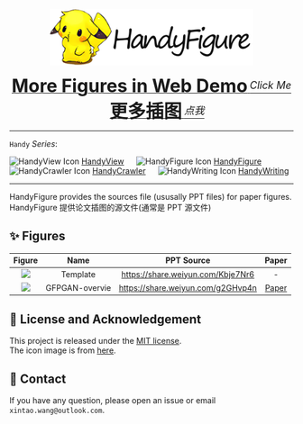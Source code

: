 <p align="center">
  <img src="icon_text.png" height=100>
</p>

<div align="center">
    <a href="https://xinntao.github.io/HandyFigure">
    <b><font size="6">More Figures in Web Demo</font></b>
    <sup>
        <i><font size="4">Click Me</font></i>
    </sup>
    </a>
    &nbsp;&nbsp;&nbsp;&nbsp;
    <a href="https://xinntao.github.io/HandyFigure">
    <b><font size="6">更多插图</font></b>
    <sup>
        <i><font size="4">点我</font></i>
    </sup>
    </a>
  </div>

---

<!-- [English](README.md) **|** [简体中文](README_CN.md) &emsp; [GitHub](https://github.com/xinntao/HandyFigure) **|** [Gitee码云](https://gitee.com/xinntao/HandyFigure) -->

```Handy``` *Series*:

<img src="https://github.com/xinntao/HandyView/blob/master/icon.png" alt="HandyView Icon" width="36" height="36"> [HandyView](https://github.com/xinntao/HandyView) &emsp; <img src="https://github.com/xinntao/HandyFigure/blob/master/icon.png" alt="HandyFigure Icon" width="36" height="36"> [HandyFigure](https://github.com/xinntao/HandyFigure) &emsp; <img src="https://github.com/xinntao/HandyCrawler/blob/master/icon.png" alt="HandyCrawler Icon" width="36" height="36"> [HandyCrawler](https://github.com/xinntao/HandyCrawler)
&emsp; <img src="https://github.com/xinntao/HandyWriting/blob/master/icon.png" alt="HandyWriting Icon" width="36" height="36"> [HandyWriting](https://github.com/xinntao/HandyWriting)

---

HandyFigure provides the sources file (ususally PPT files) for paper figures. <br>
HandyFigure 提供论文插图的源文件(通常是 PPT 源文件)

## :sparkles: Figures

<!-- TBR -->
| Figure | Name | PPT Source| Paper |
|:------------------:|:-------------------------:|:-------------------------:|:-------------------------:|
| ![](https://raw.githubusercontent.com/xinntao/HandyFigure/master/figures/template.png) | Template | <https://share.weiyun.com/Kbje7Nr6> | -|
| ![](https://raw.githubusercontent.com/xinntao/HandyFigure/master/figures/GFPGAN_overview.png) | GFPGAN-overvie | <https://share.weiyun.com/g2GHvp4n> | [Paper](https://arxiv.org/abs/2101.04061)|
<!-- TBR -->

## :scroll: License and Acknowledgement

This project is released under the [MIT license](./LICENSE). <br>
The icon image is from [here](https://weheartit.com/Dawnees/collections/110283216-pokemon).

## :e-mail: Contact

If you have any question, please open an issue or email `xintao.wang@outlook.com`.

